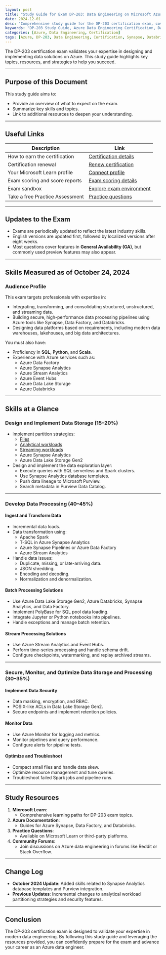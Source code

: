 ```yaml
---
layout: post
title: "Study Guide for Exam DP-203: Data Engineering on Microsoft Azure"
date: 2024-12-01
desc: "Comprehensive study guide for the DP-203 certification exam, covering topics like data storage, data processing, and security on Microsoft Azure."
keywords: "DP-203 Study Guide, Azure Data Engineering Certification, Data Storage, Data Processing, Azure Synapse, Azure Databricks"
categories: [Azure, Data Engineering, Certification]
tags: [Azure, DP-203, Data Engineering, Certification, Synapse, Databricks]
---
```


The DP-203 certification exam validates your expertise in designing and implementing data solutions on Azure. This study guide highlights key topics, resources, and strategies to help you succeed.

---

## Purpose of this Document

This study guide aims to:
- Provide an overview of what to expect on the exam.
- Summarize key skills and topics.
- Link to additional resources to deepen your understanding.

---

## Useful Links

| **Description**                      | **Link**                                                                                                     |
|--------------------------------------|-------------------------------------------------------------------------------------------------------------|
| How to earn the certification        | [Certification details](https://learn.microsoft.com/en-us/credentials/certifications/azure-data-engineer/)                                  |
| Certification renewal                | [Renew certification](https://learn.microsoft.com/en-us/credentials/certifications/renew-your-microsoft-certification)                              |
| Your Microsoft Learn profile         | [Connect profile](https://learn.microsoft.com/en-us/users/)                                                       |
| Exam scoring and score reports       | [Exam scoring details](https://learn.microsoft.com/en-us/credentials/certifications/exam-scoring-reports)                           |
| Exam sandbox                         | [Explore exam environment](https://aka.ms/examdemo)                 |
| Take a free Practice Assessment      | [Practice questions](https://learn.microsoft.com/en-us/credentials/certifications/exams/dp-203/practice/assessment?assessment-type=practice&assessmentId=49)               |

---

## Updates to the Exam

- Exams are periodically updated to reflect the latest industry skills.
- English versions are updated first, followed by localized versions after eight weeks.
- Most questions cover features in **General Availability (GA)**, but commonly used preview features may also appear.

---

## Skills Measured as of October 24, 2024

### Audience Profile

This exam targets professionals with expertise in:
- Integrating, transforming, and consolidating structured, unstructured, and streaming data.
- Building secure, high-performance data processing pipelines using Azure tools like Synapse, Data Factory, and Databricks.
- Designing data platforms based on requirements, including modern data warehouses, lakehouses, and big data architectures.

You must also have:
- Proficiency in **SQL**, **Python**, and **Scala**.
- Experience with Azure services such as:
  - Azure Data Factory
  - Azure Synapse Analytics
  - Azure Stream Analytics
  - Azure Event Hubs
  - Azure Data Lake Storage
  - Azure Databricks

---

## Skills at a Glance

### **Design and Implement Data Storage (15–20%)**
- Implement partition strategies:
  - [Files](https://tonyjacobscloudpro.github.io/Jalpc/azure/data%20engineering/2024/12/02/azure-cert-storage-partition-01.html)
  - [Analytical workloads](https://tonyjacobscloudpro.github.io/Jalpc/azure/data%20engineering/certification/2024/12/01/azure-cert-storage-partion-02.html)
  - [Streaming workloads](https://tonyjacobscloudpro.github.io/Jalpc/azure/data%20engineering/certification/2024/12/03/azure-cert-storage-partition-03.html)
  - Azure Synapse Analytics
  - Azure Data Lake Storage Gen2
- Design and implement the data exploration layer:
  - Execute queries with SQL serverless and Spark clusters.
  - Use Synapse Analytics database templates.
  - Push data lineage to Microsoft Purview.
  - Search metadata in Purview Data Catalog.

---

### **Develop Data Processing (40–45%)**

#### Ingest and Transform Data
- Incremental data loads.
- Data transformation using:
  - Apache Spark
  - T-SQL in Azure Synapse Analytics
  - Azure Synapse Pipelines or Azure Data Factory
  - Azure Stream Analytics
- Handle data issues:
  - Duplicate, missing, or late-arriving data.
  - JSON shredding.
  - Encoding and decoding.
  - Normalization and denormalization.

#### Batch Processing Solutions
- Use Azure Data Lake Storage Gen2, Azure Databricks, Synapse Analytics, and Data Factory.
- Implement PolyBase for SQL pool data loading.
- Integrate Jupyter or Python notebooks into pipelines.
- Handle exceptions and manage batch retention.

#### Stream Processing Solutions
- Use Azure Stream Analytics and Event Hubs.
- Perform time-series processing and handle schema drift.
- Configure checkpoints, watermarking, and replay archived streams.

---

### **Secure, Monitor, and Optimize Data Storage and Processing (30–35%)**

#### Implement Data Security
- Data masking, encryption, and RBAC.
- POSIX-like ACLs in Data Lake Storage Gen2.
- Secure endpoints and implement retention policies.

#### Monitor Data
- Use Azure Monitor for logging and metrics.
- Monitor pipelines and query performance.
- Configure alerts for pipeline tests.

#### Optimize and Troubleshoot
- Compact small files and handle data skew.
- Optimize resource management and tune queries.
- Troubleshoot failed Spark jobs and pipeline runs.

---

## Study Resources

1. **Microsoft Learn**: 
   - Comprehensive learning paths for DP-203 exam topics.
2. **Azure Documentation**:
   - Guides for Azure Synapse, Data Factory, and Databricks.
3. **Practice Questions**:
   - Available on Microsoft Learn or third-party platforms.
4. **Community Forums**:
   - Join discussions on Azure data engineering in forums like Reddit or Stack Overflow.

---

## Change Log

- **October 2024 Update**: Added skills related to Synapse Analytics database templates and Purview integration.
- **Previous Updates**: Incremental changes to analytical workload partitioning strategies and security features.

---

## Conclusion

The DP-203 certification exam is designed to validate your expertise in modern data engineering. By following this study guide and leveraging the resources provided, you can confidently prepare for the exam and advance your career as an Azure data engineer.
